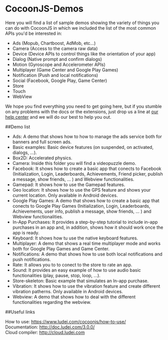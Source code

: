CocoonJS-Demos
==============

Here you will find a list of sample demos showing the variety of things you can do with CocoonJS in which we included the list of the most common APIs you'd be interested in:

* Ads (Mopub, Chartboost, AdMob, etc...)
* Camera (Access to the camera raw data)
* Device (Device APIs to control things like the orientation of your app)
* Dialog (Native prompt and confirm dialogs)
* Motion (Gyroscope and Accelerometer APIs)
* Multiplayer (Game Center and Google Play Games)
* Notification (Push and local notifications)
* Social (Facebook, Google Play, Game Center)
* Store
* Touch
* WebView

We hope you find everything you need to get going here, but if you stumble on any problems with the docs or the extensions, just drop us a line at [our help center](https://support.ludei.com) and we will do our best to help you out.

##Demo list

* Ads: A demo that shows how to how to manage the ads service both for banners and full screen ads. 
* Basic examples: Basic device features (on suspended, on activated, dialogs, ...).
* Box2D: Accelerated physics. 
* Camera: Inside this folder you will find a videopuzzle demo. 
* Facebook: It shows how to create a basic app that conects to Facebook (Initialization, Login, Leaderboards, Achievements, Friend picker, publish a message, show friends, ... ) and Webview functionalities. 
* Gamepad: It shows how to use the Gamepad features. 
* Geo location: It shows how to use the GPS feature and shows your current location. Only available in Android devices. 
* Google Play Games: A demo that shows how to create a basic app that conects to Google Play Games (Initialization, Login, Leaderboards, Achievements, user info, publish a message, show friends, ... ) and Webview functionalities.
* In-App Purchases: It provides a step-by-step tutorial to include in-app purchases in an app and, in addition, shows how it should work once the app is ready. 
* Keyboard: It shows how tu use the native keyboard features. 
* Multiplayer: A demo that shows a real time multiplayer mode and works both for Google Play Games and Game Center. 
* Notifications: A demo that shows how to use both local notifications and push notifications. 
* Rate: It allows you to to conect to the store to rate an app. 
* Sound: It provides an easy example of how to use audio basic functionalities (play, pause, stop, loop, ...).
* Store-skeleton: Basic example that simulates an In-app purchase. 
* Vibration: It shows how to use the vibration feature and create different vibration patherns. Only available in Android devices. 
* Webview: A demo that shows how to deal with the different functionalities regarding the webview. 

##Useful links

How to use: https://www.ludei.com/cocoonjs/how-to-use/  
Documentation: http://doc.ludei.com/3.0.0/  
Cloud compiler: http://cloud.ludei.com  